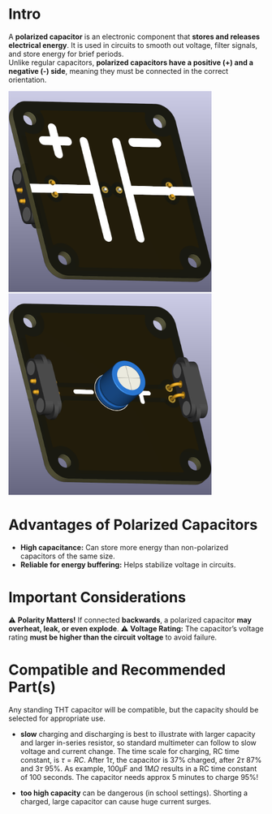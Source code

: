 # Intro  
A **polarized capacitor** is an electronic component that **stores and releases electrical energy**. It is used in circuits to smooth out voltage, filter signals, and store energy for brief periods.  
Unlike regular capacitors, **polarized capacitors have a positive (+) and a negative (-) side**, meaning they must be connected in the correct orientation.  

<img src="component_capacitor-polarized_THT_TOP.png" alt="Circuit Diagram" width="400"> <img src="component_capacitor-polarized_THT_BOTTOM.png" alt="Circuit Diagram" width="400">

# Advantages of Polarized Capacitors  
* **High capacitance:** Can store more energy than non-polarized capacitors of the same size.  
* **Reliable for energy buffering:** Helps stabilize voltage in circuits.  

# Important Considerations  

⚠️ **Polarity Matters!** If connected **backwards**, a polarized capacitor **may overheat, leak, or even explode**. 
⚠️ **Voltage Rating:** The capacitor’s voltage rating **must be higher than the circuit voltage** to avoid failure. 

# Compatible and Recommended Part(s)  
Any standing THT capacitor will be compatible, but the capacity should be selected for appropriate use.

* **slow** charging and discharging is best to illustrate with larger capacity and larger in-series resistor, so standard multimeter can follow to slow voltage and current change. The time scale for charging, RC time constant, is $\tau = RC$. After $1\tau$, the capacitor is 37% charged, after $2\tau$ 87% and $3\tau$ 95%. As example, $100 \text{µF}$ and $1 \text{M}\Omega$ results in a RC time constant of 100 seconds. The capacitor needs approx 5 minutes to charge 95%!

* **too high capacity** can be dangerous (in school settings). Shorting a charged, large capacitor can cause huge current surges. 
